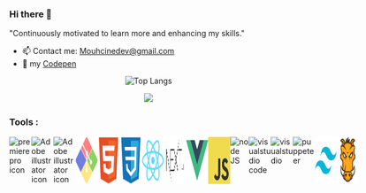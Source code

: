 ﻿### Hi there 👋

"Continuously motivated to learn more and enhancing my skills."

* 📫 Contact me: Mouhcinedev@gmail.com
* :art: my [Codepen](https://codepen.io/MohcineDev)

<div align="center">

![Top Langs](https://github-readme-stats.vercel.app/api/top-langs/?username=MohcineDev&langs_count=12)
</div>
<div align="center">
<img  src="https://github-readme-streak-stats.herokuapp.com?user=mohcinedev&theme=whatsapp-dark2&hide_border=true&border_radius=16&card_width=800"/>
</div>

### Tools :     
<div style="display:flex; justify-content:space-between; width:100%">
<img width=40px src="https://www.adobe.com/content/dam/cc/icons/premiere.svg" alt="premiere pro icon"/>
 <img width=40px src="https://www.adobe.com/content/dam/shared/images/product-icons/svg/illustrator.svg" alt="Adobe illustrator icon"/>
 <img width=40px src="https://www.adobe.com/content/dam/cc/us/en/creativecloud/max2020/mnemonics/photoshop.svg" alt="Adobe illustrator icon"/>
 <img width=40px src="bash.svg" alt="git bash" title="Git">
 <img width=40px src="html.svg" alt="html">
 <img width=40px src="css.svg" alt="css">
 <img width=40px src="react.svg" alt="React JS">
 <img width=40px backgroundColor="#fff" src="next.svg" alt="Next JS" style="background:#fff">
 <img width=40px src="vue.png" alt="Vue JS">
 <img width=40px src="https://raw.githubusercontent.com/github/explore/80688e429a7d4ef2fca1e82350fe8e3517d3494d/topics/javascript/javascript.png" alt="JS">
 <img width=40px src="https://nodejs.org/static/images/logo.svg" alt="node JS">
 <img width=40px src="https://visualstudio.microsoft.com/wp-content/uploads/2019/09/vs-code-responsive-01-1.png" alt="visualstudio code">
 <img width=40px src="https://visualstudio.microsoft.com/wp-content/uploads/2019/06/BrandVisualStudioWin2019-3.svg" alt="visualstudio">
 <img width=40px src="https://user-images.githubusercontent.com/10379601/29446482-04f7036a-841f-11e7-9872-91d1fc2ea683.png" alt="puppeteer">  
 <img width=40px src="tailwindcss.svg" alt="tailwindcss">  
 <img width=40px src="grunt.svg" alt="grunt">  
 </div> 
